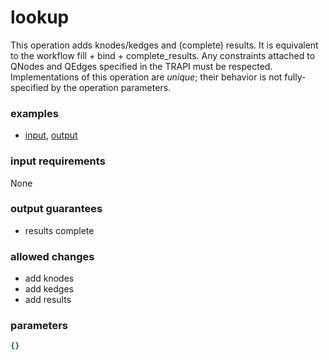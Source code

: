 # lookup

This operation adds knodes/kedges and (complete) results. It is equivalent to the workflow fill + bind + complete_results. Any constraints attached to QNodes and QEdges specified in the TRAPI must be respected. Implementations of this operation are _unique_; their behavior is not fully-specified by the operation parameters.

### examples

- [input](../examples/fill_and_bind/messages/01_qgraph.json), [output](../examples/fill_and_bind/messages/04_complete_results.json)

### input requirements

None

### output guarantees

- results complete

### allowed changes

- add knodes
- add kedges
- add results

### parameters

```yaml
{}
```
